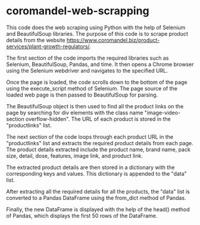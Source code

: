# coromandel-web-scrapping

This code does the web scraping using Python with the help of Selenium and BeautifulSoup libraries. The purpose of this code is to scrape product details from the website https://www.coromandel.biz/product-services/plant-growth-regulators/.

The first section of the code imports the required libraries such as Selenium, BeautifulSoup, Pandas, and time. It then opens a Chrome browser using the Selenium webdriver and navigates to the specified URL.

Once the page is loaded, the code scrolls down to the bottom of the page using the execute_script method of Selenium. The page source of the loaded web page is then passed to BeautifulSoup for parsing.

The BeautifulSoup object is then used to find all the product links on the page by searching for div elements with the class name "image-video-section overflow-hidden". The URL of each product is stored in the "productlinks" list.

The next section of the code loops through each product URL in the "productlinks" list and extracts the required product details from each page. The product details extracted include the product name, brand name, pack size, detail, dose, features, image link, and product link.

The extracted product details are then stored in a dictionary with the corresponding keys and values. This dictionary is appended to the "data" list.

After extracting all the required details for all the products, the "data" list is converted to a Pandas DataFrame using the from_dict method of Pandas.

Finally, the new DataFrame is displayed with the help of the head() method of Pandas, which displays the first 50 rows of the DataFrame.
